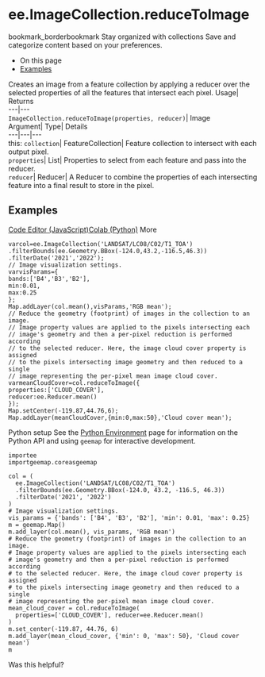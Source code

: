  
#  ee.ImageCollection.reduceToImage 
bookmark_borderbookmark Stay organized with collections  Save and categorize content based on your preferences.
  * On this page
  * [Examples](https://developers.google.com/earth-engine/apidocs/ee-imagecollection-reducetoimage#examples)


Creates an image from a feature collection by applying a reducer over the selected properties of all the features that intersect each pixel. 
Usage| Returns  
---|---  
`ImageCollection.reduceToImage(properties, reducer)`| Image  
Argument| Type| Details  
---|---|---  
this: `collection`| FeatureCollection| Feature collection to intersect with each output pixel.  
`properties`| List| Properties to select from each feature and pass into the reducer.  
`reducer`| Reducer| A Reducer to combine the properties of each intersecting feature into a final result to store in the pixel.  
## Examples
[Code Editor (JavaScript)](https://developers.google.com/earth-engine/apidocs/ee-imagecollection-reducetoimage#code-editor-javascript-sample)[Colab (Python)](https://developers.google.com/earth-engine/apidocs/ee-imagecollection-reducetoimage#colab-python-sample) More
```
varcol=ee.ImageCollection('LANDSAT/LC08/C02/T1_TOA')
.filterBounds(ee.Geometry.BBox(-124.0,43.2,-116.5,46.3))
.filterDate('2021','2022');
// Image visualization settings.
varvisParams={
bands:['B4','B3','B2'],
min:0.01,
max:0.25
};
Map.addLayer(col.mean(),visParams,'RGB mean');
// Reduce the geometry (footprint) of images in the collection to an image.
// Image property values are applied to the pixels intersecting each
// image's geometry and then a per-pixel reduction is performed according
// to the selected reducer. Here, the image cloud cover property is assigned
// to the pixels intersecting image geometry and then reduced to a single
// image representing the per-pixel mean image cloud cover.
varmeanCloudCover=col.reduceToImage({
properties:['CLOUD_COVER'],
reducer:ee.Reducer.mean()
});
Map.setCenter(-119.87,44.76,6);
Map.addLayer(meanCloudCover,{min:0,max:50},'Cloud cover mean');
```
Python setup
See the [ Python Environment](https://developers.google.com/earth-engine/guides/python_install) page for information on the Python API and using `geemap` for interactive development.
```
importee
importgeemap.coreasgeemap
```
```
col = (
  ee.ImageCollection('LANDSAT/LC08/C02/T1_TOA')
  .filterBounds(ee.Geometry.BBox(-124.0, 43.2, -116.5, 46.3))
  .filterDate('2021', '2022')
)
# Image visualization settings.
vis_params = {'bands': ['B4', 'B3', 'B2'], 'min': 0.01, 'max': 0.25}
m = geemap.Map()
m.add_layer(col.mean(), vis_params, 'RGB mean')
# Reduce the geometry (footprint) of images in the collection to an image.
# Image property values are applied to the pixels intersecting each
# image's geometry and then a per-pixel reduction is performed according
# to the selected reducer. Here, the image cloud cover property is assigned
# to the pixels intersecting image geometry and then reduced to a single
# image representing the per-pixel mean image cloud cover.
mean_cloud_cover = col.reduceToImage(
  properties=['CLOUD_COVER'], reducer=ee.Reducer.mean()
)
m.set_center(-119.87, 44.76, 6)
m.add_layer(mean_cloud_cover, {'min': 0, 'max': 50}, 'Cloud cover mean')
m
```

Was this helpful?
